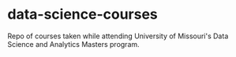# data-science-courses
Repo of courses taken while attending University of Missouri's Data Science and Analytics Masters program.
